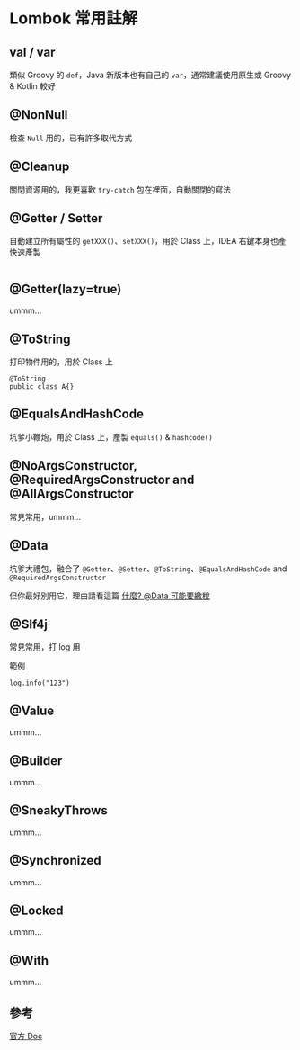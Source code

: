 # Lombok 常用註解

## val / var 

類似 Groovy 的 `def`，Java 新版本也有自己的 `var`，通常建議使用原生或 Groovy & Kotlin 較好

## @NonNull

檢查 `Null` 用的，已有許多取代方式

## @Cleanup

關閉資源用的，我更喜歡 `try-catch` 包在裡面，自動關閉的寫法

## @Getter / Setter

自動建立所有屬性的 `getXXX()`、`setXXX()`，用於 Class 上，IDEA 右鍵本身也產快速產製

```

```

## @Getter(lazy=true)

ummm...

## @ToString

打印物件用的，用於 Class 上

```
@ToString
public class A{}
```

## @EqualsAndHashCode

坑爹小鞭炮，用於 Class 上，產製 `equals()` & `hashcode()`

## @NoArgsConstructor, @RequiredArgsConstructor and @AllArgsConstructor

常見常用，ummm...

## @Data

坑爹大禮包，融合了 `@Getter`、`@Setter`、`@ToString`、`@EqualsAndHashCode` and `@RequiredArgsConstructor` 

但你最好別用它，理由請看這篇 [什麼? @Data 可能要繳稅](./Lombok@Data坑.md)

## @Slf4j

常見常用，打 log 用

範例

```
log.info("123")
```

## @Value

ummm...

## @Builder

ummm...

## @SneakyThrows

ummm...

## @Synchronized

ummm...

## @Locked

ummm...

## @With

ummm...

## 參考

[官方 Doc](https://projectlombok.org/features/)
